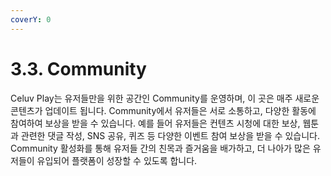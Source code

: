 ```yaml
---
coverY: 0
---
```


# 3.3. Community



&#x20;Celuv Play는 유저들만을 위한 공간인 Community를 운영하며, 이 곳은 매주 새로운 콘텐츠가 업데이트 됩니다. Community에서 유저들은 서로 소통하고, 다양한 활동에 참여하여 보상을 받을 수 있습니다. 예를 들어 유저들은 컨텐츠 시청에 대한 보상, 웹툰과 관련한 댓글 작성, SNS 공유, 퀴즈 등 다양한 이벤트 참여 보상을 받을 수 있습니다. Community 활성화를 통해 유저들 간의 친목과 즐거움을 배가하고, 더 나아가 많은 유저들이 유입되어 플랫폼이 성장할 수 있도록 합니다.

